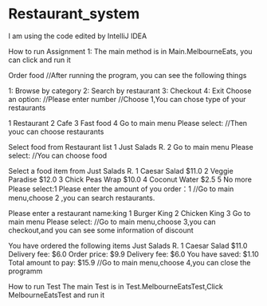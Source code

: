 # Restaurant_system
I am using the code edited by IntelliJ IDEA

How to run Assignment 1:
The main method is in Main.MelbourneEats, you can click and run it

Order food
//After running the program, you can see the following things

1: Browse by category
2: Search by restaurant
3: Checkout
4: Exit Choose an option: //Please enter number
//Choose 1,You can chose type of your restaurants

1 Restaurant
2 Cafe
3 Fast food
4 Go to main menu Please select:
//Then youc can choose restaurants

Select food from Restaurant list
1 Just Salads R.
2 Go to main menu Please select:
//You can choose food

Select a food item from Just Salads R.
1 Caesar Salad $11.0
2 Veggie Paradise $12.0
3 Chick Peas Wrap $10.0
4 Coconut Water $2.5
5 No more
Please select:1
Please enter the amount of you order：1
//Go to main menu,choose 2 ,you can search restaurants.

Please enter a restaurant name:king
1 Burger King
2 Chicken King
3 Go to main menu
Please select:
//Go to main menu,choose 3,you can checkout,and you can see some information of discount

You have ordered the following items
Just Salads R.
1 Caesar Salad $11.0
Delivery fee: $6.0
Order price: $9.9
Delivery fee: $6.0
You have saved: $1.10
Total amount to pay: $15.9
//Go to main menu,choose 4,you can close the programm

How to run Test
The main Test is in Test.MelbourneEatsTest,Click MelbourneEatsTest and run it
